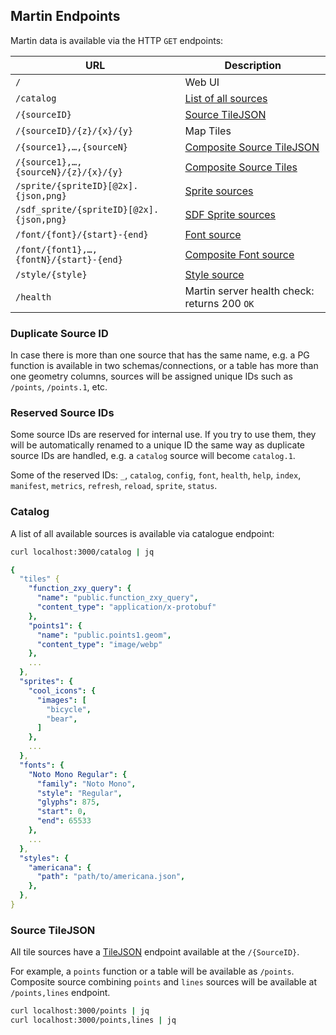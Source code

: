 ## Martin Endpoints

Martin data is available via the HTTP `GET` endpoints:

| URL                                      | Description                                    |
|------------------------------------------|------------------------------------------------|
| `/`                                      | Web UI                                         |
| `/catalog`                               | [List of all sources](#catalog)                |
| `/{sourceID}`                            | [Source TileJSON](#source-tilejson)            |
| `/{sourceID}/{z}/{x}/{y}`                | Map Tiles                                      |
| `/{source1},…,{sourceN}`                 | [Composite Source TileJSON](#source-tilejson)  |
| `/{source1},…,{sourceN}/{z}/{x}/{y}`     | [Composite Source Tiles](sources-composite.md) |
| `/sprite/{spriteID}[@2x].{json,png}`     | [Sprite sources](sources-sprites.md)           |
| `/sdf_sprite/{spriteID}[@2x].{json,png}` | [SDF Sprite sources](sources-sprites.md)       |
| `/font/{font}/{start}-{end}`             | [Font source](sources-fonts.md)                |
| `/font/{font1},…,{fontN}/{start}-{end}`  | [Composite Font source](sources-fonts.md)      |
| `/style/{style}`                         | [Style source](sources-styles.md)              |
| `/health`                                | Martin server health check: returns 200 `OK`   |

### Duplicate Source ID

In case there is more than one source that has the same name, e.g. a PG function is available in two
schemas/connections, or a table has more than one geometry columns, sources will be assigned unique IDs such
as `/points`, `/points.1`, etc.

### Reserved Source IDs

Some source IDs are reserved for internal use. If you try to use them, they will be automatically renamed to a unique ID
the same way as duplicate source IDs are handled, e.g. a `catalog` source will become `catalog.1`.

Some of the reserved IDs: `_`, `catalog`, `config`, `font`, `health`, `help`, `index`, `manifest`, `metrics`, `refresh`,
`reload`, `sprite`, `status`.

### Catalog

A list of all available sources is available via catalogue endpoint:

```bash
curl localhost:3000/catalog | jq
```

```yaml
{
  "tiles" {
    "function_zxy_query": {
      "name": "public.function_zxy_query",
      "content_type": "application/x-protobuf"
    },
    "points1": {
      "name": "public.points1.geom",
      "content_type": "image/webp"
    },
    ...
  },
  "sprites": {
    "cool_icons": {
      "images": [
        "bicycle",
        "bear",
      ]
    },
    ...
  },
  "fonts": {
    "Noto Mono Regular": {
      "family": "Noto Mono",
      "style": "Regular",
      "glyphs": 875,
      "start": 0,
      "end": 65533
    },
    ...
  },
  "styles": {
    "americana": {
      "path": "path/to/americana.json",
    },
  },
}
```

### Source TileJSON

All tile sources have a [TileJSON](https://github.com/mapbox/tilejson-spec) endpoint available at the `/{SourceID}`.

For example, a `points` function or a table will be available as `/points`. Composite source combining `points`
and `lines` sources will be available at `/points,lines` endpoint.

```bash
curl localhost:3000/points | jq
curl localhost:3000/points,lines | jq
```

